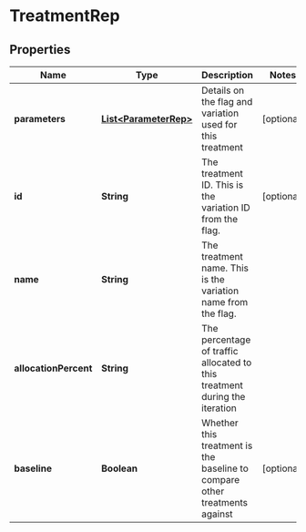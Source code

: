 

# TreatmentRep


## Properties

| Name | Type | Description | Notes |
|------------ | ------------- | ------------- | -------------|
|**parameters** | [**List&lt;ParameterRep&gt;**](ParameterRep.md) | Details on the flag and variation used for this treatment |  [optional] |
|**id** | **String** | The treatment ID. This is the variation ID from the flag. |  [optional] |
|**name** | **String** | The treatment name. This is the variation name from the flag. |  |
|**allocationPercent** | **String** | The percentage of traffic allocated to this treatment during the iteration |  |
|**baseline** | **Boolean** | Whether this treatment is the baseline to compare other treatments against |  [optional] |




